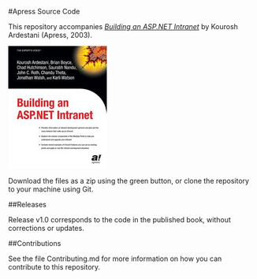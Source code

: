 #Apress Source Code

This repository accompanies [*Building an ASP.NET Intranet*](http://www.apress.com/9781590592564) by Kourosh Ardestani (Apress, 2003).

![Cover image](9781590592564.jpg)

Download the files as a zip using the green button, or clone the repository to your machine using Git.

##Releases

Release v1.0 corresponds to the code in the published book, without corrections or updates.

##Contributions

See the file Contributing.md for more information on how you can contribute to this repository.
